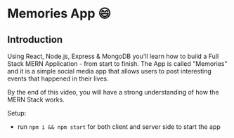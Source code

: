 # Memories App 😄

<!-- ![Memories](https://i.ibb.co/7CmVbCW/image.png) -->

## Introduction

Using React, Node.js, Express & MongoDB you'll learn how to build a Full Stack MERN Application - from start to finish. The App is called "Memories" and it is a simple social media app that allows users to post interesting events that happened in their lives.

By the end of this video, you will have a strong understanding of how the MERN Stack works.

Setup:

-   run `npm i && npm start` for both client and server side to start the app
